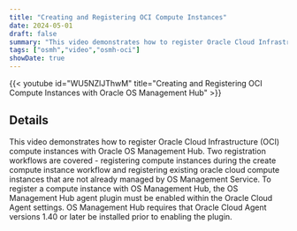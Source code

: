 ```yaml
---
title: "Creating and Registering OCI Compute Instances"
date: 2024-05-01
draft: false
summary: "This video demonstrates how to register Oracle Cloud Infrastructure (OCI) compute instances with Oracle OS Management Hub."
tags: ["osmh","video","osmh-oci"]
showDate: true
---
```


{{< youtube id="WU5NZlJThwM" title="Creating and Registering OCI Compute Instances with Oracle OS Management Hub" >}}

## Details

This video demonstrates how to register Oracle Cloud Infrastructure (OCI) compute instances with Oracle OS Management Hub. Two registration workflows are covered - registering compute instances during the create compute instance workflow and registering existing oracle cloud compute instances that are not already managed by OS Management Service. To register a compute instance with OS Management Hub, the OS Management Hub agent plugin must be enabled within the Oracle Cloud Agent settings. OS Management Hub requires that Oracle Cloud Agent versions 1.40 or later be installed prior to enabling the plugin.
